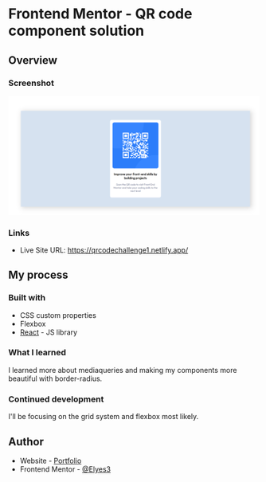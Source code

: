 # Frontend Mentor - QR code component solution

## Overview

### Screenshot

![](./public/images/screen-qr-code.png)


### Links
- Live Site URL: https://qrcodechallenge1.netlify.app/

## My process

### Built with
- CSS custom properties
- Flexbox
- [React](https://reactjs.org/) - JS library

### What I learned

I learned more about mediaqueries and making my components more beautiful with border-radius.

### Continued development

I'll be focusing on the grid system and flexbox most likely.


## Author

- Website - [Portfolio](https://www.elyessaddem.me)
- Frontend Mentor - [@Elyes3](https://www.frontendmentor.io/profile/Elyes3)

